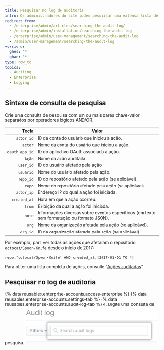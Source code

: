 ```yaml
---
title: Pesquisar no log de auditoria
intro: Os administradores do site podem pesquisar uma extensa lista de ações auditadas sobre a empresa.
redirect_from:
  - /enterprise/admin/articles/searching-the-audit-log/
  - /enterprise/admin/installation/searching-the-audit-log
  - /enterprise/admin/user-management/searching-the-audit-log
  - /admin/user-management/searching-the-audit-log
versions:
  ghes: '*'
  ghae: '*'
type: how_to
topics:
  - Auditing
  - Enterprise
  - Logging
---
```


## Sintaxe de consulta de pesquisa

Crie uma consulta de pesquisa com um ou mais pares chave-valor separados por operadores lógicos AND/OR.

|          Tecla | Valor                                                                                     |
| --------------:| ----------------------------------------------------------------------------------------- |
|     `actor_id` | ID da conta do usuário que iniciou a ação.                                                |
|        `actor` | Nome da conta do usuário que iniciou a ação.                                              |
| `oauth_app_id` | ID do aplicativo OAuth associado à ação.                                                  |
|         `Ação` | Nome da ação auditada                                                                     |
|      `user_id` | ID do usuário afetado pela ação.                                                          |
|      `usuário` | Nome do usuário afetado pela ação.                                                        |
|      `repo_id` | ID do repositório afetado pela ação (se aplicável).                                       |
|         `repo` | Nome do repositório afetado pela ação (se aplicável).                                     |
|     `actor_ip` | Endereço IP do qual a ação foi iniciada.                                                  |
|   `created_at` | Hora em que a ação ocorreu.                                                               |
|         `from` | Exibição da qual a ação foi iniciada.                                                     |
|         `note` | Informações diversas sobre eventos específicos (em texto sem formatação ou formato JSON). |
|          `org` | Nome da organização afetada pela ação (se aplicável).                                     |
|       `org_id` | ID da organização afetada pela ação (se aplicável).                                       |

Por exemplo, para ver todas as ações que afetaram o repositório `octocat/Spoon-Knife` desde o início de 2017:

  `repo:"octocat/Spoon-Knife" AND created_at:[2017-01-01 TO *]`

Para obter uma lista completa de ações, consulte "[Ações auditadas](/admin/user-management/audited-actions)".

## Pesquisar no log de auditoria

{% data reusables.enterprise-accounts.access-enterprise %}
{% data reusables.enterprise-accounts.settings-tab %}
{% data reusables.enterprise-accounts.audit-log-tab %}
4. Digite uma consulta de pesquisa.![Consulta de pesquisa](/assets/images/enterprise/site-admin-settings/search-query.png)
